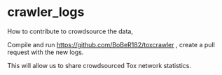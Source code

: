 # crawler_logs

How to contribute to crowdsource the data,

Compile and run https://github.com/BoBeR182/toxcrawler , create a pull request with the new logs.

This will allow us to share crowdsourced Tox network statistics.
